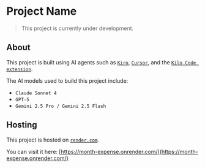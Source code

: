 # Project Name

> This project is currently under development.

## About

This project is built using AI agents such as [`Kiro`](https://kiro.dev/), [`Cursor`](https://cursor.com/), and the [`Kilo Code extension`](https://kilocode.ai/).

The AI models used to build this project include:  
- `Claude Sonnet 4`  
- `GPT-5`  
- `Gemini 2.5 Pro / Gemini 2.5 Flash`

## Hosting

This project is hosted on [`render.com`](https://render.com).

You can visit it here: [https://month-expense.onrender.com/](https://month-expense.onrender.com/)
